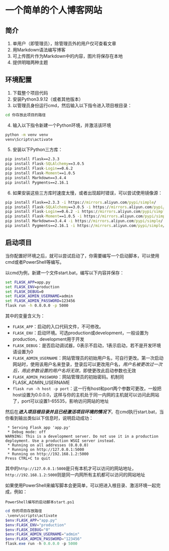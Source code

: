 # 一个简单的个人博客网站

## 简介

1. 单用户（即管理员），除管理员外的用户仅可查看文章
2. 用Markdown语法编写博客
3. 可上传图片作为Markdown中的内容，图片将保存在本地
4. 提供明暗两种主题


## 环境配置

1. 下载整个项目代码
2. 安装Python3.9.12（或者其他版本）
3. 以管理员身份运行cmd，然后输入以下指令进入项目根目录：

```cmd
cd 你存放此项目的路径
```

4. 输入以下指令新建一个Python环境，并激活该环境

```cmd
python -m venv venv
venv\Scripts\activate
```

5. 安装以下Python三方库：

```cmd
pip install Flask==2.3.3
pip install Flask-SQLAlchemy==3.0.5
pip install Flask-Login==0.6.2
pip install Flask-Moment==1.0.5
pip install Markdown==3.4.4
pip install Pygments==2.16.1
```

6. 如果安装这些三方库时速度太慢，或者出现超时错误，可以尝试使用镜像源：

```cmd
pip install Flask==2.3.3 -i https://mirrors.aliyun.com/pypi/simple/
pip install Flask-SQLAlchemy==3.0.5 -i https://mirrors.aliyun.com/pypi/simple/
pip install Flask-Login==0.6.2 -i https://mirrors.aliyun.com/pypi/simple/
pip install Flask-Moment==1.0.5 -i https://mirrors.aliyun.com/pypi/simple/
pip install Markdown==3.4.4 -i https://mirrors.aliyun.com/pypi/simple/
pip install Pygments==2.16.1 -i https://mirrors.aliyun.com/pypi/simple/
```

## 启动项目

当你配置好环境之后，就可以尝试启动了，你需要编写一个启动脚本，可以使用cmd或者PowerShell等编写。

以cmd为例，新建一个文件start.bat，编写以下内容并保存：

```cmd
set FLASK_APP=app.py
set FLASK_ENV=production
set FLASK_DEBUG=0
set FLASK_ADMIN_USERNAME=admin
set FLASK_ADMIN_PASSWORD=123456
flask run -h 0.0.0.0 -p 5000
```

其中的变量含义为：

- `FLASK_APP`：启动的入口代码文件，不可修改。
- `FLASK_ENV`：启动环境。可选production或development，一般设置为production，development用于开发
- `FLASK_DEBUG`：是否启动调试器，0表示不启动，1表示启动，若不是开发环境请设置为0
- `FLASK_ADMIN_USERNAME`：网站管理员的初始用户名，可自行更改。第一次启动网站时，使用该用户名来登录，登录后可以更改用户名，*用户名被更改过一次后，用此参数设置的用户名将无效*，即使更改此启动参数也无效
- `FLASK_ADMIN_PASSWORD`：网站管理员的初始密码。机制同FLASK_ADMIN_USERNAME
- `flask run -h host -p port`：这一行有host和port两个参数可更改，一般把host设置为0.0.0.0，这样与你的主机处于同一内网的主机就可以访问此网站了，port可以设置1-65535，影响访问网站的地址

然后在***进入项目根目录并且已经激活项目环境的情况下***，在cmd执行start.bat，当你看到输出类似以下信息时，说明启动成功：

```text
 * Serving Flask app 'app.py'
 * Debug mode: off
WARNING: This is a development server. Do not use it in a production deployment. Use a production WSGI server instead.
 * Running on all addresses (0.0.0.0)
 * Running on http://127.0.0.1:5000
 * Running on http://192.168.1.2:5000
Press CTRL+C to quit
```

其中的`http://127.0.0.1:5000`是只有本机才可以访问的网站地址，`http://192.168.1.2:5000`则是同一内网所有主机都可以访问的网站地址

如果使用PowerShell来编写脚本会更简单，可以把进入根目录、激活环境一起完成，例如：

`PowerShell编写的启动脚本start.ps1`

```PowerShell
cd 你的项目存放路径
.\venv\scripts\activate
$env:FLASK_APP="app.py"
$env:FLASK_ENV="production"
$env:FLASK_DEBUG="0"
$env:FLASK_ADMIN_USERNAME="admin"
$env:FLASK_ADMIN_PASSWORD="123456"
flask.exe run -h 0.0.0.0 -p 5000
```
